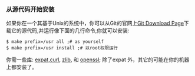 ### 从源代码开始安装 ###

如果你在一个其基于Unix的系统中，你可以从Git的官网上[Git Download Page](http://git-scm.com/download)下载它的源代码,并运行像下面的几行命令,你就可以安装:

    $ make prefix=/usr all ;# as yourself 
    $ make prefix=/usr install ;# 以root权限运行


你需一些库: [expat](http://expat.sourceforge.net/),[curl](http://curl.linux-mirror.org),
[zlib](http://www.zlib.net), 和 [openssl](http://www.openssl.org); 除了expat 外，其它的可能在你的机器上都安装了。




